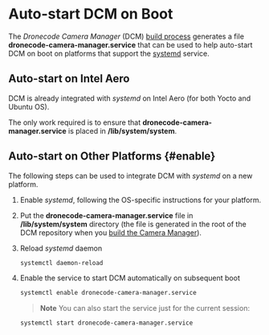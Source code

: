 # Auto-start DCM on Boot

The *Dronecode Camera Manager* (DCM) [build process](../getting_started/building_installation.md) generates a file **dronecode-camera-manager.service** that can be used to help auto-start DCM on boot on platforms that support the [systemd](https://en.wikipedia.org/wiki/Systemd) service. 

## Auto-start on Intel Aero

DCM is already integrated with *systemd* on Intel Aero (for both Yocto and Ubuntu OS).

The only work required is to ensure that **dronecode-camera-manager.service** is placed in **/lib/system/system**.


## Auto-start on Other Platforms {#enable}

The following steps can be used to integrate DCM with *systemd* on a new platform. 

1. Enable *systemd*, following the OS-specific instructions for your platform. 
1. Put the **dronecode-camera-manager.service** file in **/lib/system/system** directory (the file is generated in the root of the DCM repository when you [build the Camera Manager](../getting_started/building_installation.md)).
1. Reload *systemd* daemon
   ```sh
   systemctl daemon-reload
   ```
1. Enable the service to start DCM automatically on subsequent boot
   ```sh
   systemctl enable dronecode-camera-manager.service
   ```

   > **Note** You can also start the service just for the current session:
      ```sh
      systemctl start dronecode-camera-manager.service
      ```
